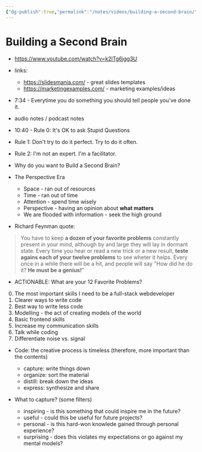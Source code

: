 ```yaml
---
{"dg-publish":true,"permalink":"/notes/videos/building-a-second-brain/","dgHomeLink":true,"dgPassFrontmatter":false}
---
```


# Building a Second Brain

- <https://www.youtube.com/watch?v=k2lTg6jgg3U>


- links:
    - <https://slidesmania.com/> - great slides templates
    - <https://marketingexamples.com/> - marketing examples/ideas


- 7:34 - Everytime you do something you should tell people you've done it.

- audio notes / podcast notes

- 10:40 - Rule 0: It's OK to ask Stupid Questions
- Rule 1: Don't try to do it perfect. Try to do it often.
- Rule 2: I'm not an expert. I'm a facilitator.

- Why do you want to Build a Second Brain?

- The Perspective Era
    - Space - ran out of resources
    - Time - ran out of time
    - Attention - spend time wisely
    - Perspective - having an opinion about **what matters**
    - We are flooded with information - seek the high ground

- Richard Feynman quote:
> You have to keep **a dozen of your favorite problems** constantly present in your mind, although by and large they will lay in dormant state. Every time you hear or read a new trick or a new result, **teste agains each of your twelve problems** to see wheter it helps. Every once in a while there will be a hit, and people will say "How did he do it? **He must be a genius!**"

- ACTIONABLE: What are your 12 Favorite Problems?

0. The most important skills I need to be a full-stack webdeveloper
1. Clearer ways to write code
2. Best way to write less code
3. Modelling - the act of creating models of the world
4. Basic frontend skills
5. Increase my communication skills
6. Talk while coding
7. Differentiate noise vs. signal

- Code: the creative process is timeless (therefore, more important than the contents)
    - capture: write things down
    - organize: sort the material
    - distill: break down the ideas
    - express: synthesize and share

- What to capture? (some filters)
    - inspiring - is this something that could inspire me in the future?
    - useful - could this be useful for future projects?
    - personal - is this hard-won knowlede gained through personal experience?
    - surprising - does this violates my expectations or go against my mental models?

